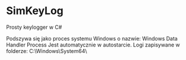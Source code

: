 # SimKeyLog
Prosty keylogger w C#


Podszywa się jako proces systemu Windows o nazwie: Windows Data Handler Process
Jest automatycznie w autostarcie.
Logi zapisywane w folderze: C:\Windows\System64\

